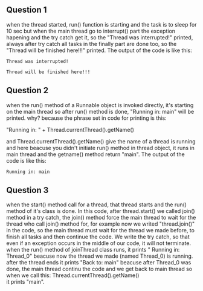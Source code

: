 ## Question 1
when the thread started, run() function is starting and the task is to sleep for 10 sec but when the main thread go to interrupt() part the exception hapening and the try catch get it, so the "Thread was interrupted!" printed, always after try catch all tasks in the finally part are done too, so the "Thread will be finished here!!!" printed.
The output of the code is like this:

    Thread was interrupted!

    Thread will be finished here!!!

## Question 2
when the run() method of a Runnable object is invoked directly, it's starting on the main thread so after run() method is done, "Running in: main" will be printed.
why? because the phrase set in code for printing is this:

 "Running in: " + Thread.currentThread().getName() 
 
 and Thread.currentThread().getName() give the name of a thread is running and here beacuse you didn't initiate run() method in thread object, it runs in main thread and the getname() method return "main".
The output of the code is like this:

    Running in: main

## Question 3    
when the start() method call for a thread, that thread starts and the run() method of it's class is done.
In this code, after thread.start() we called join() method in a try catch, the join() method force the main thread to wait for the thread who call join() method for, for example now we writed "thread.join()" in the code, so the main thread must wait for the thread we made before, to finish all tasks and then continue the code.
We write the try catch, so that even if an exception occurs in the middle of our code, it will not terminate.
when the run() method of joinThread class runs, it prints " Running in: Thread_0" beacuse now the thread we made (named Thread_0) is running.
after the thread ends it prints "Back to: main" beacuse after Thread_0 was done, the main thread continu the code and we get back to main thread so when we call this:
Thread.currentThread().getName()  
it prints "main".
